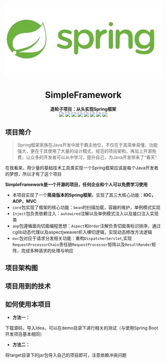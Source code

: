 <img src="logo.png" style="zoom:80%;"/>

<div align="center">
<h1>SimpleFramework</h1>
</div>

<div align="center">
<b>造轮子项目：从头实现Spring框架</b>
</div>

<div align="center">
<img src="https://img.shields.io/badge/Java-1.8-orange"/>
<img src="https://img.shields.io/badge/CGLIB-3.3.0-green"/>
<img src="https://img.shields.io/badge/AspectJWeaver-1.9.19-yellowgreen"/>
<img src="https://img.shields.io/badge/javax.servlet.jsp--api-2.3.3-blue"/>
<img src="https://img.shields.io/badge/javax.servlet--api-4.0.1-lightgrey"/>
<img src="https://img.shields.io/badge/Gson-2.8.9-yellow"/>
<img src="https://img.shields.io/badge/Slf4j--log4j12-1.7.36-yellow"/>
<img src="https://img.shields.io/badge/Lombok-1.18.24-blue"/>
</div>

## 项目简介

> Spring框架家族在Java开发中居于霸主地位，不仅在于其简单易懂，功能强大，更在于其使用了大量的设计模式，规范的项目架构，再加上开源免费，让众多的开发者可以从中学习，提升自己，为Java开发带来了“春天”

在我看来，用少量的基础技术工具类实现一个Spring框架应该是每个Java开发者的梦想，所以才有了这个项目

**SimpleFramework是一个开源的项目，任何企业和个人可以免费学习使用**

- 本项目实现了一个**简易版本的Spring框架**，实现了其三大核心功能：**IOC，AOP，MVC**
- `core`包实现了框架的核心功能：`bean`的扫描加载，容器的维护，单例模式实现
- `Inject`包负责依赖注入：`autowired`注解以及单例模式注入以及接口注入实现类
- `aop`包遵循面向切面编程思想：`Aspect`和`Order`注解负责切面类标识排序，通过cglib动态代理以及aspectjweaver织入横切逻辑，实现动态修改方法逻辑
- `mvc`包对应于请求分发相关功能：重构`DispatcherServlet`,实现`RequestProcessorChain`责任链`RequestProcessor`矩阵以及`ResultRender`矩阵，完成多种请求的处理与响应

## 项目架构图



## 项目用到的技术



## 如何使用本项目

- **方法一：**

下载源码，导入Idea，可以在demo目录下进行相关的测试（与使用Spring Boot开发项目基本相同）

- **方法二：**

将target目录下的jar包导入自己的项目即可，注意依赖冲突问题
